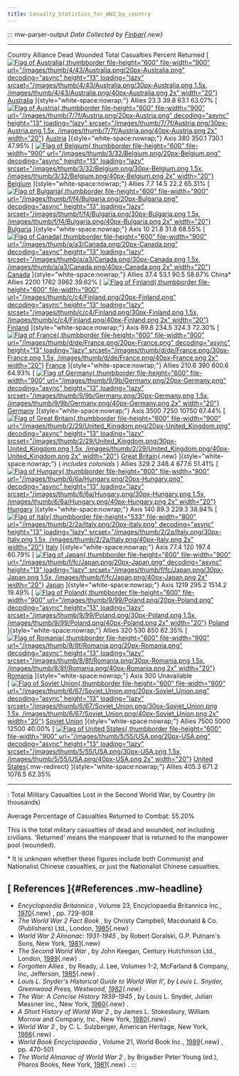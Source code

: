 ```yaml
---
title: Casualty_Statistics_for_WW2_by_country
---
```

::: mw-parser-output
*Data Collected by
[Finbar](/wiki/index.php?title=User:Finbar&action=edit&redlink=1 "User:Finbar (page does not exist)"){.new}*

  ------------------------------------------------------------------------------------------------------------------------------------------------------------------------------------------------------------------------------------------------------------------------------------------------------------------------------------------------------------------------------------------------------------------------------------------------------------------------------------------------------------------------------------------------------------------------------------------------------------------------------------------- ---------- ------- ------------- ------------------ ------------------
  Country                                                                                                                                                                                                                                                                                                                                                                                                                                                                                                                                                                                                                                     Alliance   Dead    Wounded       Total Casualties   Percent Returned
  [ [![Flag of Australia](/images/thumb/4/43/Australia.png/20px-Australia.png){.thumbborder file-height="600" file-width="900" url="/images/thumb/4/43/Australia.png/20px-Australia.png" decoding="async" height="13" loading="lazy" srcset="/images/thumb/4/43/Australia.png/30px-Australia.png 1.5x, /images/thumb/4/43/Australia.png/40px-Australia.png 2x" width="20"}](/wiki/Australia "Australia") [Australia](/wiki/Australia "Australia") ]{style="white-space:nowrap;"}                                                                                                                                                              Allies     23.3    39.8          63.1               63.07%
  [ [![Flag of Austria](/images/thumb/7/7f/Austria.png/20px-Austria.png){.thumbborder file-height="600" file-width="900" url="/images/thumb/7/7f/Austria.png/20px-Austria.png" decoding="async" height="13" loading="lazy" srcset="/images/thumb/7/7f/Austria.png/30px-Austria.png 1.5x, /images/thumb/7/7f/Austria.png/40px-Austria.png 2x" width="20"}](/wiki/Austria "Austria") [Austria](/wiki/Austria "Austria") ]{style="white-space:nowrap;"}                                                                                                                                                                                          Axis       380     350.1         730.1              47.95%
  [ [![Flag of Belgium](/images/thumb/3/32/Belgium.png/20px-Belgium.png){.thumbborder file-height="600" file-width="900" url="/images/thumb/3/32/Belgium.png/20px-Belgium.png" decoding="async" height="13" loading="lazy" srcset="/images/thumb/3/32/Belgium.png/30px-Belgium.png 1.5x, /images/thumb/3/32/Belgium.png/40px-Belgium.png 2x" width="20"}](/wiki/Belgium "Belgium") [Belgium](/wiki/Belgium "Belgium") ]{style="white-space:nowrap;"}                                                                                                                                                                                          Allies     7.7     14.5          22.2               65.31%
  [ [![Flag of Bulgaria](/images/thumb/f/f4/Bulgaria.png/20px-Bulgaria.png){.thumbborder file-height="600" file-width="900" url="/images/thumb/f/f4/Bulgaria.png/20px-Bulgaria.png" decoding="async" height="13" loading="lazy" srcset="/images/thumb/f/f4/Bulgaria.png/30px-Bulgaria.png 1.5x, /images/thumb/f/f4/Bulgaria.png/40px-Bulgaria.png 2x" width="20"}](/wiki/Bulgaria "Bulgaria") [Bulgaria](/wiki/Bulgaria "Bulgaria") ]{style="white-space:nowrap;"}                                                                                                                                                                            Axis       10      21.8          31.8               68.55%
  [ [![Flag of Canada](/images/thumb/a/a3/Canada.png/20px-Canada.png){.thumbborder file-height="600" file-width="900" url="/images/thumb/a/a3/Canada.png/20px-Canada.png" decoding="async" height="13" loading="lazy" srcset="/images/thumb/a/a3/Canada.png/30px-Canada.png 1.5x, /images/thumb/a/a3/Canada.png/40px-Canada.png 2x" width="20"}](/wiki/Canada "Canada") [Canada](/wiki/Canada "Canada") ]{style="white-space:nowrap;"}                                                                                                                                                                                                        Allies     37.4    53.1          90.5               58.67%
  China\*                                                                                                                                                                                                                                                                                                                                                                                                                                                                                                                                                                                                                                     Allies     2200    1762          3962               39.62%
  [ [![Flag of Finland](/images/thumb/c/c4/Finland.png/20px-Finland.png){.thumbborder file-height="600" file-width="900" url="/images/thumb/c/c4/Finland.png/20px-Finland.png" decoding="async" height="13" loading="lazy" srcset="/images/thumb/c/c4/Finland.png/30px-Finland.png 1.5x, /images/thumb/c/c4/Finland.png/40px-Finland.png 2x" width="20"}](/wiki/Finland "Finland") [Finland](/wiki/Finland "Finland") ]{style="white-space:nowrap;"}                                                                                                                                                                                          Axis       89.8    234.5         324.3              72.30%
  [ [![Flag of France](/images/thumb/d/de/France.png/20px-France.png){.thumbborder file-height="600" file-width="900" url="/images/thumb/d/de/France.png/20px-France.png" decoding="async" height="13" loading="lazy" srcset="/images/thumb/d/de/France.png/30px-France.png 1.5x, /images/thumb/d/de/France.png/40px-France.png 2x" width="20"}](/wiki/France "France") [France](/wiki/France "France") ]{style="white-space:nowrap;"}                                                                                                                                                                                                        Allies     210.6   390           600.6              64.93%
  [ [![Flag of Germany](/images/thumb/9/9b/Germany.png/20px-Germany.png){.thumbborder file-height="600" file-width="900" url="/images/thumb/9/9b/Germany.png/20px-Germany.png" decoding="async" height="13" loading="lazy" srcset="/images/thumb/9/9b/Germany.png/30px-Germany.png 1.5x, /images/thumb/9/9b/Germany.png/40px-Germany.png 2x" width="20"}](/wiki/Germany "Germany") [Germany](/wiki/Germany "Germany") ]{style="white-space:nowrap;"}                                                                                                                                                                                          Axis       3500    7250          10750              67.44%
  [ [![Flag of Great Britain](/images/thumb/2/29/United_Kingdom.png/20px-United_Kingdom.png){.thumbborder file-height="600" file-width="900" url="/images/thumb/2/29/United_Kingdom.png/20px-United_Kingdom.png" decoding="async" height="13" loading="lazy" srcset="/images/thumb/2/29/United_Kingdom.png/30px-United_Kingdom.png 1.5x, /images/thumb/2/29/United_Kingdom.png/40px-United_Kingdom.png 2x" width="20"}](/wiki/Great_Britain "Great Britain") [Great Britain](/wiki/index.php?title=Great_Britain&action=edit&redlink=1 "Great Britain (page does not exist)"){.new} ]{style="white-space:nowrap;"} ( *includes colonials* )   Allies     329.2   348.4         677.6              51.41%
  [ [![Flag of Hungary](/images/thumb/6/6a/Hungary.png/20px-Hungary.png){.thumbborder file-height="600" file-width="900" url="/images/thumb/6/6a/Hungary.png/20px-Hungary.png" decoding="async" height="13" loading="lazy" srcset="/images/thumb/6/6a/Hungary.png/30px-Hungary.png 1.5x, /images/thumb/6/6a/Hungary.png/40px-Hungary.png 2x" width="20"}](/wiki/Hungary "Hungary") [Hungary](/wiki/Hungary "Hungary") ]{style="white-space:nowrap;"}                                                                                                                                                                                          Axis       140     89.3          229.3              38.94%
  [ [![Flag of Italy](/images/thumb/2/2a/Italy.png/20px-Italy.png){.thumbborder file-height="533" file-width="800" url="/images/thumb/2/2a/Italy.png/20px-Italy.png" decoding="async" height="13" loading="lazy" srcset="/images/thumb/2/2a/Italy.png/30px-Italy.png 1.5x, /images/thumb/2/2a/Italy.png/40px-Italy.png 2x" width="20"}](/wiki/Italy "Italy") [Italy](/wiki/Italy "Italy") ]{style="white-space:nowrap;"}                                                                                                                                                                                                                      Axis       77.4    120           197.4              60.79%
  [ [![Flag of Japan](/images/thumb/f/fc/Japan.png/20px-Japan.png){.thumbborder file-height="600" file-width="900" url="/images/thumb/f/fc/Japan.png/20px-Japan.png" decoding="async" height="13" loading="lazy" srcset="/images/thumb/f/fc/Japan.png/30px-Japan.png 1.5x, /images/thumb/f/fc/Japan.png/40px-Japan.png 2x" width="20"}](/wiki/Japan "Japan") [Japan](/wiki/Japan "Japan") ]{style="white-space:nowrap;"}                                                                                                                                                                                                                      Axis       1219    295.2         1514.2             19.49%
  [ [![Flag of Poland](/images/thumb/9/99/Poland.png/20px-Poland.png){.thumbborder file-height="600" file-width="900" url="/images/thumb/9/99/Poland.png/20px-Poland.png" decoding="async" height="13" loading="lazy" srcset="/images/thumb/9/99/Poland.png/30px-Poland.png 1.5x, /images/thumb/9/99/Poland.png/40px-Poland.png 2x" width="20"}](/wiki/Poland "Poland") [Poland](/wiki/Poland "Poland") ]{style="white-space:nowrap;"}                                                                                                                                                                                                        Allies     320     530           850                62.35%
  [ [![Flag of Romania](/images/thumb/8/8f/Romania.png/20px-Romania.png){.thumbborder file-height="600" file-width="900" url="/images/thumb/8/8f/Romania.png/20px-Romania.png" decoding="async" height="13" loading="lazy" srcset="/images/thumb/8/8f/Romania.png/30px-Romania.png 1.5x, /images/thumb/8/8f/Romania.png/40px-Romania.png 2x" width="20"}](/wiki/Romania "Romania") [Romania](/wiki/Romania "Romania") ]{style="white-space:nowrap;"}                                                                                                                                                                                          Axis       300     Unavailable                      
  [ [![Flag of Soviet Union](/images/thumb/6/67/Soviet_Union.png/20px-Soviet_Union.png){.thumbborder file-height="600" file-width="900" url="/images/thumb/6/67/Soviet_Union.png/20px-Soviet_Union.png" decoding="async" height="13" loading="lazy" srcset="/images/thumb/6/67/Soviet_Union.png/30px-Soviet_Union.png 1.5x, /images/thumb/6/67/Soviet_Union.png/40px-Soviet_Union.png 2x" width="20"}](/wiki/Soviet_Union "Soviet Union") [Soviet Union](/wiki/Soviet_Union "Soviet Union") ]{style="white-space:nowrap;"}                                                                                                                    Allies     7500    5000          12500              40.00%
  [ [![Flag of United States](/images/thumb/5/55/USA.png/20px-USA.png){.thumbborder file-height="600" file-width="900" url="/images/thumb/5/55/USA.png/20px-USA.png" decoding="async" height="13" loading="lazy" srcset="/images/thumb/5/55/USA.png/30px-USA.png 1.5x, /images/thumb/5/55/USA.png/40px-USA.png 2x" width="20"}](/wiki/United_States "United States") [United States](/wiki/United_States "United States"){.mw-redirect} ]{style="white-space:nowrap;"}                                                                                                                                                                        Allies     405.3   671.2         1076.5             62.35%
  ------------------------------------------------------------------------------------------------------------------------------------------------------------------------------------------------------------------------------------------------------------------------------------------------------------------------------------------------------------------------------------------------------------------------------------------------------------------------------------------------------------------------------------------------------------------------------------------------------------------------------------------- ---------- ------- ------------- ------------------ ------------------

  : Total Military Casualties Lost in the Second World War, by Country
  (in thousands)

Average Percentage of Casualties Returned to Combat: 55.20%

This is the total military casualties of dead and wounded, not including
civilians. 'Returned' means the manpower that is returned to the
manpower pool (wounded).

\* It is unknown whether these figures include both Communist and
Nationalist Chinese casualties, or just the Nationalist Chinese
casualties.

## [ References ]{#References .mw-headline}

-   *Encyclopaedia Britannica* , Volume 23, Encyclopaedia Britannica
    Inc.,
    [1970](/wiki/index.php?title=1970&action=edit&redlink=1 "1970 (page does not exist)"){.new}
    , pp. 729-808
-   *The World War 2 Fact Book* , by Christy Campbell, Macdonald & Co.
    (Publishers) Ltd., London,
    [1985](/wiki/index.php?title=1985&action=edit&redlink=1 "1985 (page does not exist)"){.new}
    .
-   *World War 2 Almanac: 1931-1945* , by Robert Goralski, G.P. Putnam's
    Sons, New York,
    [1981](/wiki/index.php?title=1981&action=edit&redlink=1 "1981 (page does not exist)"){.new}
-   *The Second World War* , by John Keegan, Century Hutchinson Ltd.,
    London,
    [1989](/wiki/index.php?title=1989&action=edit&redlink=1 "1989 (page does not exist)"){.new}
    .
-   *Forgotten Allies* , by Ready, J. Lee, Volumes 1-2, McFarland &
    Company, Inc, Jefferson,
    [1985](/wiki/index.php?title=1985&action=edit&redlink=1 "1985 (page does not exist)"){.new}
    .
-   *Louis L. Snyder\'s Historical Guide to World War II\', by Louis L.
    Snyder, Greenwood Press, Westwood,
    [1982](/wiki/index.php?title=1982&action=edit&redlink=1 "1982 (page does not exist)"){.new}
    .*
-   *The War: A Concise History 1939-1945* , by Louis L. Snyder, Julian
    Messner Inc., New York,
    [1960](/wiki/index.php?title=1960&action=edit&redlink=1 "1960 (page does not exist)"){.new}
    .
-   *A Short History of World War 2* , by James L. Stokesbury, William
    Morrow and Company, Inc., New York,
    [1980](/wiki/index.php?title=1980&action=edit&redlink=1 "1980 (page does not exist)"){.new}
    .
-   *World War 2* , by C. L. Sulzberger, American Heritage, New York,
    [1966](/wiki/index.php?title=1966&action=edit&redlink=1 "1966 (page does not exist)"){.new}
    .
-   *World Book Encyclopaedia* , Volume 21, World Book Inc.,
    [1989](/wiki/index.php?title=1989&action=edit&redlink=1 "1989 (page does not exist)"){.new}
    , pp. 470-501
-   *The World Almanac of World War 2* , by Brigadier Peter Young (ed.),
    Pharos Books, New York,
    [1981](/wiki/index.php?title=1981&action=edit&redlink=1 "1981 (page does not exist)"){.new}
    .
:::
